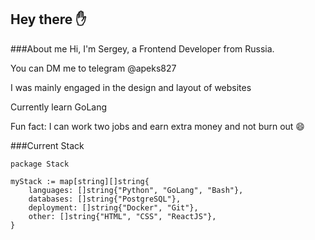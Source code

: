 ## Hey there ✋

###About me
Hi, I'm Sergey, a Frontend Developer from Russia.

You can DM me to telegram @apeks827 

I was mainly engaged in the design and layout of websites 

Currently learn GoLang 

Fun fact: I can work two jobs and earn extra money and not burn out 😄

###Current Stack
```
package Stack

myStack := map[string][]string{
	languages: []string{"Python", "GoLang", "Bash"},
	databases: []string{"PostgreSQL"},
	deployment: []string{"Docker", "Git"},
	other: []string{"HTML", "CSS", "ReactJS"},
}
``` 
